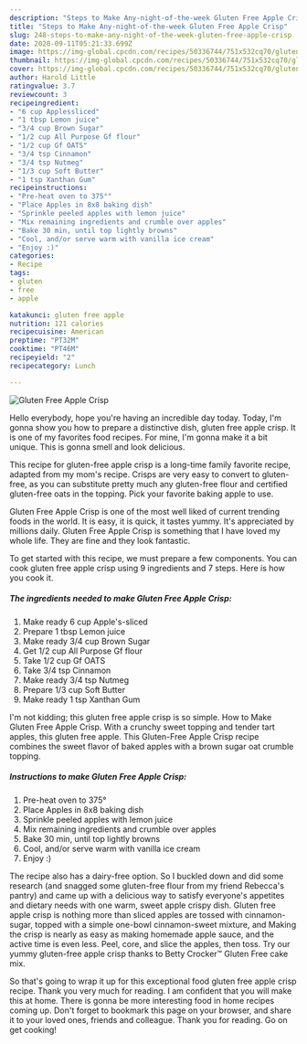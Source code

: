 ```yaml
---
description: "Steps to Make Any-night-of-the-week Gluten Free Apple Crisp"
title: "Steps to Make Any-night-of-the-week Gluten Free Apple Crisp"
slug: 248-steps-to-make-any-night-of-the-week-gluten-free-apple-crisp
date: 2020-09-11T05:21:33.699Z
image: https://img-global.cpcdn.com/recipes/50336744/751x532cq70/gluten-free-apple-crisp-recipe-main-photo.jpg
thumbnail: https://img-global.cpcdn.com/recipes/50336744/751x532cq70/gluten-free-apple-crisp-recipe-main-photo.jpg
cover: https://img-global.cpcdn.com/recipes/50336744/751x532cq70/gluten-free-apple-crisp-recipe-main-photo.jpg
author: Harold Little
ratingvalue: 3.7
reviewcount: 3
recipeingredient:
- "6 cup Applessliced"
- "1 tbsp Lemon juice"
- "3/4 cup Brown Sugar"
- "1/2 cup All Purpose Gf flour"
- "1/2 cup Gf OATS"
- "3/4 tsp Cinnamon"
- "3/4 tsp Nutmeg"
- "1/3 cup Soft Butter"
- "1 tsp Xanthan Gum"
recipeinstructions:
- "Pre-heat oven to 375°"
- "Place Apples in 8x8 baking dish"
- "Sprinkle peeled apples with lemon juice"
- "Mix remaining ingredients and crumble over apples"
- "Bake 30 min, until top lightly browns"
- "Cool, and/or serve warm with vanilla ice cream"
- "Enjoy :)"
categories:
- Recipe
tags:
- gluten
- free
- apple

katakunci: gluten free apple 
nutrition: 121 calories
recipecuisine: American
preptime: "PT32M"
cooktime: "PT46M"
recipeyield: "2"
recipecategory: Lunch

---
```



![Gluten Free Apple Crisp](https://img-global.cpcdn.com/recipes/50336744/751x532cq70/gluten-free-apple-crisp-recipe-main-photo.jpg)

Hello everybody, hope you're having an incredible day today. Today, I'm gonna show you how to prepare a distinctive dish, gluten free apple crisp. It is one of my favorites food recipes. For mine, I'm gonna make it a bit unique. This is gonna smell and look delicious.

This recipe for gluten-free apple crisp is a long-time family favorite recipe, adapted from my mom&#39;s recipe. Crisps are very easy to convert to gluten-free, as you can substitute pretty much any gluten-free flour and certified gluten-free oats in the topping. Pick your favorite baking apple to use.

Gluten Free Apple Crisp is one of the most well liked of current trending foods in the world. It is easy, it is quick, it tastes yummy. It's appreciated by millions daily. Gluten Free Apple Crisp is something that I have loved my whole life. They are fine and they look fantastic.


To get started with this recipe, we must prepare a few components. You can cook gluten free apple crisp using 9 ingredients and 7 steps. Here is how you cook it.

##### The ingredients needed to make Gluten Free Apple Crisp:

1. Make ready 6 cup Apple&#39;s-sliced
1. Prepare 1 tbsp Lemon juice
1. Make ready 3/4 cup Brown Sugar
1. Get 1/2 cup All Purpose Gf flour
1. Take 1/2 cup Gf OATS
1. Take 3/4 tsp Cinnamon
1. Make ready 3/4 tsp Nutmeg
1. Prepare 1/3 cup Soft Butter
1. Make ready 1 tsp Xanthan Gum


I&#39;m not kidding; this gluten free apple crisp is so simple. How to Make Gluten Free Apple Crisp. With a crunchy sweet topping and tender tart apples, this gluten free apple. This Gluten-Free Apple Crisp recipe combines the sweet flavor of baked apples with a brown sugar oat crumble topping. 

##### Instructions to make Gluten Free Apple Crisp:

1. Pre-heat oven to 375°
1. Place Apples in 8x8 baking dish
1. Sprinkle peeled apples with lemon juice
1. Mix remaining ingredients and crumble over apples
1. Bake 30 min, until top lightly browns
1. Cool, and/or serve warm with vanilla ice cream
1. Enjoy :)


The recipe also has a dairy-free option. So I buckled down and did some research (and snagged some gluten-free flour from my friend Rebecca&#39;s pantry) and came up with a delicious way to satisfy everyone&#39;s appetites and dietary needs with one warm, sweet apple crispy dish. Gluten free apple crisp is nothing more than sliced apples are tossed with cinnamon-sugar, topped with a simple one-bowl cinnamon-sweet mixture, and Making the crisp is nearly as easy as making homemade apple sauce, and the active time is even less. Peel, core, and slice the apples, then toss. Try our yummy gluten-free apple crisp thanks to Betty Crocker™ Gluten Free cake mix. 

So that's going to wrap it up for this exceptional food gluten free apple crisp recipe. Thank you very much for reading. I am confident that you will make this at home. There is gonna be more interesting food in home recipes coming up. Don't forget to bookmark this page on your browser, and share it to your loved ones, friends and colleague. Thank you for reading. Go on get cooking!
